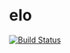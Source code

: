 # elo
[![Build Status](https://travis-ci.org/jonasah/elo.svg?branch=master)](https://travis-ci.org/jonasah/elo)
